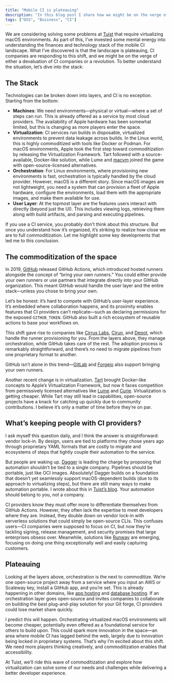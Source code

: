 ```yaml
---
title: "Mobile CI is plateauing"
description: "In this blog post I share how we might be on the verge of a revolution in mobile CI."
tags: ["OSS", "Business", "CI"]
---
```


We are considering solving some problems at [Tuist](https://tuist.dev) that require virtualizing macOS environments. As part of this, I’ve invested some mental energy into understanding the finances and technology stack of the mobile CI landscape. What I’ve discovered is that the landscape is plateauing, CI companies are responding to this shift, and we might be on the verge of either a devaluation of CI companies or a revolution. To better understand the situation, let’s dive into the stack:

## The Stack

Technologies can be broken down into layers, and CI is no exception. Starting from the bottom:

- **Machines**: We need environments—physical or virtual—where a set of steps can run. This is already offered as a service by most cloud providers. The availability of Apple hardware has been somewhat limited, but this is changing as more players enter the space.
- **Virtualization**: CI services run builds in disposable, virtualized environments to prevent data leakage across builds. In the Linux world, this is highly commoditized with tools like Docker or Podman. For macOS environments, Apple took the first step toward commoditization by releasing the Virtualization Framework. Tart followed with a source-available, Docker-like solution, while Lume and [macvm](https://github.com/macvmio) joined the game with open-source-licensed alternatives.
- **Orchestration**: For Linux environments, where provisioning new environments is fast, orchestration is typically handled by the cloud provider. However, macOS is a different story. Since macOS images are not lightweight, you need a system that can provision a fleet of Apple hardware, configure the environments, load them with the appropriate images, and make them available for use.
- **User Layer**: At the topmost layer are the features users interact with directly (beyond just the UI). This includes viewing logs, retrieving them along with build artifacts, and parsing and executing pipelines.

If you use a CI service, you probably don’t think about this structure. But once you understand how it’s organized, it’s striking to realize how close we are to full commoditization. Let me highlight some key developments that led me to this conclusion.

## The commoditization of the space

In 2019, [GitHub](https://github.com/) released GitHub Actions, which introduced hosted runners alongside the concept of “bring your own runners.” You could either provide your own runners or use partners that integrate directly into your GitHub organization. This meant GitHub would handle the user layer and the entire stack—unless you chose to bring your own.

Let’s be honest: it’s hard to compete with GitHub’s user-layer experience. It’s embedded where collaboration happens, and its proximity enables features that CI providers can’t replicate—such as declaring permissions for the exposed `GITHUB_TOKEN`. GitHub also built a rich ecosystem of reusable actions to base your workflows on.

This shift gave rise to companies like [Cirrus Labs](https://cirruslabs.org/), [Cirun](https://cirun.io/), and [Depot](https://depot.dev/), which handle the runner provisioning for you. From the layers above, they manage orchestration, while GitHub takes care of the rest. The adoption process is remarkably straightforward, and there’s no need to migrate pipelines from one proprietary format to another.

GitHub isn’t alone in this trend—[GitLab](https://docs.gitlab.com/runner/) and [Forgejo](https://forgejo.org/docs/latest/admin/runner-installation/) also support bringing your own runners.

Another recent change is in virtualization. [Tart](https://github.com/cirruslabs/tart) brought Docker-like concepts to Apple’s Virtualization Framework, but now it faces competition from permissively licensed alternatives like [Lume](https://github.com/trycua/cua) and [Curie](https://github.com/macvmio/curie). Virtualization is getting cheaper. While Tart may still lead in capabilities, open-source projects have a knack for catching up quickly due to community contributions. I believe it’s only a matter of time before they’re on par.

## What’s keeping people with CI providers?

I ask myself this question daily, and I think the answer is straightforward: vendor lock-in. By design, users are tied to platforms they chose years ago through proprietary YAML formats that are costly to migrate and ecosystems of steps that tightly couple their automation to the service.

But people are waking up. [Dagger](https://dagger.io/) is leading the charge by proposing that automation shouldn’t be tied to a single company. Pipelines should be portable, just like OCI images. Absolutely! Dagger builds on a foundation that doesn’t yet seamlessly support macOS-dependent builds (due to its approach to virtualizing steps), but there are still many ways to make automation portable. I wrote about this in [Tuist’s blog](https://tuist.dev/blog/2025/03/11/own-your-automation). Your automation should belong to you, not a company.

CI providers know they must offer more to differentiate themselves from GitHub Actions. However, they often lack the expertise to meet developers where they are. Instead, they double down on vendor lock-in with serverless solutions that could simply be open-source CLIs. This confuses users—CI companies were supposed to focus on CI, but now they’re tackling signing, release management, and security promises that large enterprises obsess over. Meanwhile, solutions like [Runway](https://www.runway.team/) are emerging, focusing on doing one thing exceptionally well and easily capturing customers.

## Plateauing

Looking at the layers above, orchestration is the next to commoditize. We’re one open-source project away from a service where you input an AWS or Scaleway key, install a GitHub app, and you’re set. This is already happening in other domains, like [app hosting](https://www.coolify.io/) and [database hosting](https://supabase.com/). If an orchestration layer goes open-source and invites companies to collaborate on building the best plug-and-play solution for your Git forge, CI providers could lose market share quickly.

I predict this will happen. Orchestrating virtualized macOS environments will become cheaper, potentially even offered as a foundational service for others to build upon. This could spark more innovation in the space—an area where mobile CI has lagged behind the web, largely due to innovation being locked in proprietary systems. That’s why I’m excited about this shift. We need more players thinking creatively, and commoditization enables that accessibility.

At Tuist, we’ll ride this wave of commoditization and explore how virtualization can solve some of our needs and challenges while delivering a better developer experience.
